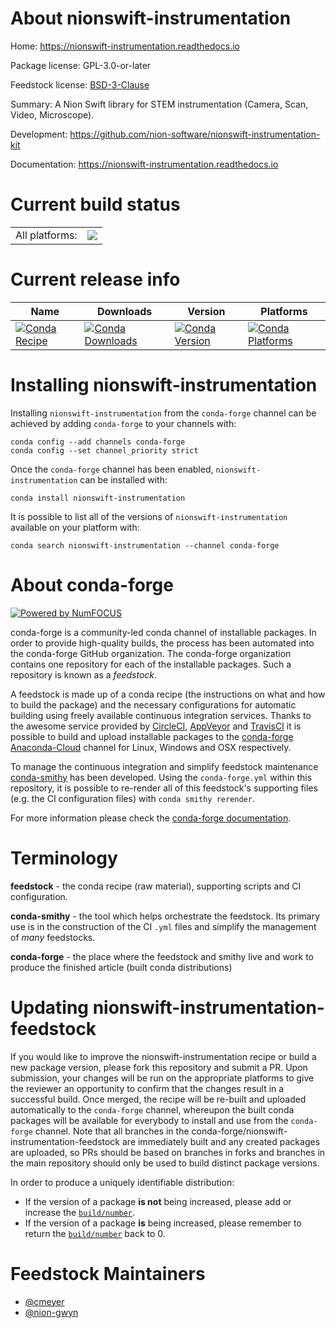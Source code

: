 About nionswift-instrumentation
===============================

Home: https://nionswift-instrumentation.readthedocs.io

Package license: GPL-3.0-or-later

Feedstock license: [BSD-3-Clause](https://github.com/conda-forge/nionswift-instrumentation-feedstock/blob/master/LICENSE.txt)

Summary: A Nion Swift library for STEM instrumentation (Camera, Scan, Video, Microscope).

Development: https://github.com/nion-software/nionswift-instrumentation-kit

Documentation: https://nionswift-instrumentation.readthedocs.io

Current build status
====================


<table><tr><td>All platforms:</td>
    <td>
      <a href="https://dev.azure.com/conda-forge/feedstock-builds/_build/latest?definitionId=8847&branchName=master">
        <img src="https://dev.azure.com/conda-forge/feedstock-builds/_apis/build/status/nionswift-instrumentation-feedstock?branchName=master">
      </a>
    </td>
  </tr>
</table>

Current release info
====================

| Name | Downloads | Version | Platforms |
| --- | --- | --- | --- |
| [![Conda Recipe](https://img.shields.io/badge/recipe-nionswift--instrumentation-green.svg)](https://anaconda.org/conda-forge/nionswift-instrumentation) | [![Conda Downloads](https://img.shields.io/conda/dn/conda-forge/nionswift-instrumentation.svg)](https://anaconda.org/conda-forge/nionswift-instrumentation) | [![Conda Version](https://img.shields.io/conda/vn/conda-forge/nionswift-instrumentation.svg)](https://anaconda.org/conda-forge/nionswift-instrumentation) | [![Conda Platforms](https://img.shields.io/conda/pn/conda-forge/nionswift-instrumentation.svg)](https://anaconda.org/conda-forge/nionswift-instrumentation) |

Installing nionswift-instrumentation
====================================

Installing `nionswift-instrumentation` from the `conda-forge` channel can be achieved by adding `conda-forge` to your channels with:

```
conda config --add channels conda-forge
conda config --set channel_priority strict
```

Once the `conda-forge` channel has been enabled, `nionswift-instrumentation` can be installed with:

```
conda install nionswift-instrumentation
```

It is possible to list all of the versions of `nionswift-instrumentation` available on your platform with:

```
conda search nionswift-instrumentation --channel conda-forge
```


About conda-forge
=================

[![Powered by NumFOCUS](https://img.shields.io/badge/powered%20by-NumFOCUS-orange.svg?style=flat&colorA=E1523D&colorB=007D8A)](http://numfocus.org)

conda-forge is a community-led conda channel of installable packages.
In order to provide high-quality builds, the process has been automated into the
conda-forge GitHub organization. The conda-forge organization contains one repository
for each of the installable packages. Such a repository is known as a *feedstock*.

A feedstock is made up of a conda recipe (the instructions on what and how to build
the package) and the necessary configurations for automatic building using freely
available continuous integration services. Thanks to the awesome service provided by
[CircleCI](https://circleci.com/), [AppVeyor](https://www.appveyor.com/)
and [TravisCI](https://travis-ci.com/) it is possible to build and upload installable
packages to the [conda-forge](https://anaconda.org/conda-forge)
[Anaconda-Cloud](https://anaconda.org/) channel for Linux, Windows and OSX respectively.

To manage the continuous integration and simplify feedstock maintenance
[conda-smithy](https://github.com/conda-forge/conda-smithy) has been developed.
Using the ``conda-forge.yml`` within this repository, it is possible to re-render all of
this feedstock's supporting files (e.g. the CI configuration files) with ``conda smithy rerender``.

For more information please check the [conda-forge documentation](https://conda-forge.org/docs/).

Terminology
===========

**feedstock** - the conda recipe (raw material), supporting scripts and CI configuration.

**conda-smithy** - the tool which helps orchestrate the feedstock.
                   Its primary use is in the construction of the CI ``.yml`` files
                   and simplify the management of *many* feedstocks.

**conda-forge** - the place where the feedstock and smithy live and work to
                  produce the finished article (built conda distributions)


Updating nionswift-instrumentation-feedstock
============================================

If you would like to improve the nionswift-instrumentation recipe or build a new
package version, please fork this repository and submit a PR. Upon submission,
your changes will be run on the appropriate platforms to give the reviewer an
opportunity to confirm that the changes result in a successful build. Once
merged, the recipe will be re-built and uploaded automatically to the
`conda-forge` channel, whereupon the built conda packages will be available for
everybody to install and use from the `conda-forge` channel.
Note that all branches in the conda-forge/nionswift-instrumentation-feedstock are
immediately built and any created packages are uploaded, so PRs should be based
on branches in forks and branches in the main repository should only be used to
build distinct package versions.

In order to produce a uniquely identifiable distribution:
 * If the version of a package **is not** being increased, please add or increase
   the [``build/number``](https://docs.conda.io/projects/conda-build/en/latest/resources/define-metadata.html#build-number-and-string).
 * If the version of a package **is** being increased, please remember to return
   the [``build/number``](https://docs.conda.io/projects/conda-build/en/latest/resources/define-metadata.html#build-number-and-string)
   back to 0.

Feedstock Maintainers
=====================

* [@cmeyer](https://github.com/cmeyer/)
* [@nion-gwyn](https://github.com/nion-gwyn/)

